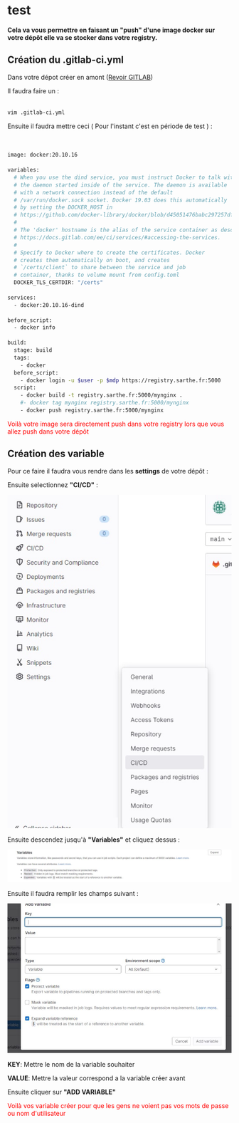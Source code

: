 # test

**Cela va vous permettre en faisant un "push" d'une image docker sur votre dépôt elle va se stocker dans votre registry.**

## Création du .gitlab-ci.yml

Dans votre dépot créer en amont ([Revoir GITLAB](https://antoninlcs.github.io/cd72/Stage%20CD%2072/Mission/GITLAB/))

Il faudra faire un :

~~~bash

vim .gitlab-ci.yml

~~~

Ensuite il faudra mettre ceci ( Pour l'instant c'est en période de test ) : 

~~~bash


image: docker:20.10.16

variables:
  # When you use the dind service, you must instruct Docker to talk with
  # the daemon started inside of the service. The daemon is available
  # with a network connection instead of the default
  # /var/run/docker.sock socket. Docker 19.03 does this automatically
  # by setting the DOCKER_HOST in
  # https://github.com/docker-library/docker/blob/d45051476babc297257df490d22cbd806f1b11e4/19.03/docker-entrypoint.sh#L23-L29
  #
  # The 'docker' hostname is the alias of the service container as described at
  # https://docs.gitlab.com/ee/ci/services/#accessing-the-services.
  #
  # Specify to Docker where to create the certificates. Docker
  # creates them automatically on boot, and creates
  # `/certs/client` to share between the service and job
  # container, thanks to volume mount from config.toml
  DOCKER_TLS_CERTDIR: "/certs"

services:
  - docker:20.10.16-dind

before_script:
  - docker info

build:
  stage: build
  tags:
    - docker
  before_script:
    - docker login -u $user -p $mdp https://registry.sarthe.fr:5000
  script:
    - docker build -t registry.sarthe.fr:5000/mynginx .
    #- docker tag mynginx registry.sarthe.fr:5000/mynginx
    - docker push registry.sarthe.fr:5000/mynginx

~~~

<span style="color:red">Voilà votre image sera directement push dans votre registry lors que vous allez push dans votre dépôt</span>

## Création des variable 

Pour ce faire il faudra vous rendre dans les **settings** de votre dépôt :

Ensuite selectionnez **"CI/CD"** :

![CI/CD](../../images/cicd.jpg)

Ensuite descendez jusqu'à **"Variables"** et cliquez dessus  :

![Variables](../../images/varia.jpg)

Ensuite il faudra remplir les champs suivant :

![Champ variable](../../images/champ_varia.jpg)

**KEY**: Mettre le nom de la variable souhaiter

**VALUE**: Mettre la valeur correspond a la variable créer avant

Ensuite cliquer sur **"ADD VARIABLE"**

<span style="color:red">Voilà vos variable créer pour que les gens ne voient pas vos mots de passe ou nom d'utilisateur</span>



